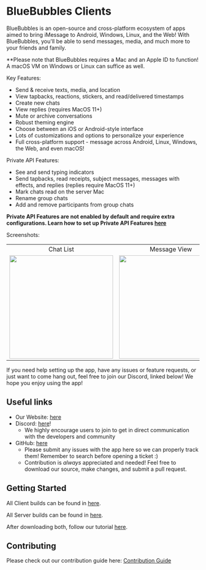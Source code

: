 # BlueBubbles Clients

BlueBubbles is an open-source and cross-platform ecosystem of apps aimed to bring iMessage to Android, Windows, Linux, and the Web! With BlueBubbles, you'll be able to send messages, media, and much more to your friends and family.

**Please note that BlueBubbles requires a Mac and an Apple ID to function! A macOS VM on Windows or Linux can suffice as well.

Key Features:

- Send & receive texts, media, and location
- View tapbacks, reactions, stickers, and read/delivered timestamps
- Create new chats
- View replies (requires MacOS 11+)
- Mute or archive conversations
- Robust theming engine
- Choose between an iOS or Android-style interface
- Lots of customizations and options to personalize your experience
- Full cross-platform support - message across Android, Linux, Windows, the Web, and even macOS!

Private API Features:

- See and send typing indicators
- Send tapbacks, read receipts, subject messages, messages with effects, and replies (replies require MacOS 11+)
- Mark chats read on the server Mac
- Rename group chats
- Add and remove participants from group chats

**Private API Features are not enabled by default and require extra configurations. Learn how to set up Private API Features [here](https://github.com/BlueBubblesApp/bluebubbles-server/wiki/Using-Private-API-Features)**

Screenshots:

<table>
  <tr>
    <td align="center">Chat List</td>
     <td align="center">Message View</td>
     <td align="center">Private API Features</td>
  </tr>
  <tr>
    <td><img src="https://raw.githubusercontent.com/BlueBubblesApp/bluebubbles-app/tanay/object-box-with-rewrite/screenshots/Samsung%20Galaxy%20S10%2B%20Prism%20Black%20-%20imessage_framed.png" width=270></td>
    <td><img src="https://raw.githubusercontent.com/BlueBubblesApp/bluebubbles-app/tanay/object-box-with-rewrite/screenshots/Samsung%20Galaxy%20S10+%20Prism%20Black%20-%20messaging_framed.png" width=270></td>
    <td><img src="https://raw.githubusercontent.com/BlueBubblesApp/bluebubbles-app/tanay/object-box-with-rewrite/screenshots/Samsung%20Galaxy%20S10+%20Prism%20Black%20-%20privateAPI_framed.png" width=270></td>
  </tr>
 </table>

If you need help setting up the app, have any issues or feature requests, or just want to come hang out, feel free to join our Discord, linked below! We hope you enjoy using the app!

## Useful links

* Our Website: [here](https://bluebubbles.app)
* Discord: [here](https://discord.gg/4F7nbf3)!
    - We highly encourage users to join to get in direct communication with the developers and community
* GitHub: [here](https://github.com/BlueBubblesApp)
    - Please submit any issues with the app here so we can properly track them! Remember to search before opening a ticket :)
    - Contribution is *always* appreciated and needed! Feel free to download our source, make changes, and submit a pull request.

## Getting Started

All Client builds can be found in [here](https://github.com/BlueBubblesApp/blueBubbles-app/releases).

All Server builds can be found in [here](https://github.com/BlueBubblesApp/BlueBubbles-Server/releases).

After downloading both, follow our tutorial [here](https://bluebubbles.app/install/).

## Contributing

Please check out our contribution guide here: [Contribution Guide](https://github.com/BlueBubblesApp/BlueBubbles-Android-App/wiki/Contribution-Guide)
